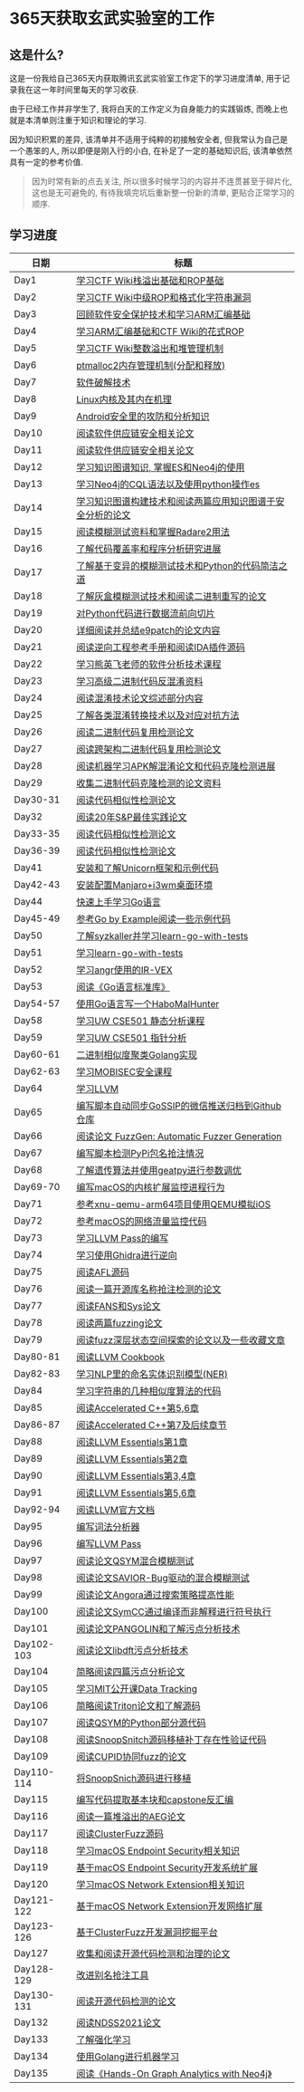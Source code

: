 # 365天获取玄武实验室的工作

## 这是什么? 

这是一份我给自己365天内获取腾讯玄武实验室工作定下的学习进度清单, 用于记录我在这一年时间里每天的学习收获. 

由于已经工作并非学生了, 我将白天的工作定义为自身能力的实践锻炼, 而晚上也就是本清单则注重于知识和理论的学习.

因为知识积累的差异, 该清单并不适用于纯粹的初接触安全者, 但我常认为自己是一个愚笨的人, 所以即便是刚入行的小白, 在补足了一定的基础知识后, 该清单依然具有一定的参考价值. 

> 因为时常有新的点去关注, 所以很多时候学习的内容并不连贯甚至于碎片化, 这也是无可避免的, 有待我填完坑后重新整一份新的清单, 更贴合正常学习的顺序.

## 学习进度

| 日期       | 标题                                                                            |
| ---------- | ------------------------------------------------------------------------------- |
| Day1       | [学习CTF Wiki栈溢出基础和ROP基础 ](./weeks/week1.md)                            |
| Day2       | [学习CTF Wiki中级ROP和格式化字符串漏洞 ](./weeks/week1.md)                      |
| Day3       | [回顾软件安全保护技术和学习ARM汇编基础 ](./weeks/week1.md)                      |
| Day4       | [学习ARM汇编基础和CTF Wiki的花式ROP ](./weeks/week1.md)                         |
| Day5       | [学习CTF Wiki整数溢出和堆管理机制 ](./weeks/week1.md)                           |
| Day6       | [ptmalloc2内存管理机制(分配和释放)](./weeks/week1.md)                           |
| Day7       | [软件破解技术 ](./weeks/week1.md)                                               |
| Day8       | [Linux内核及其内在机理 ](./weeks/week2.md)                                      |
| Day9       | [Android安全里的攻防和分析知识 ](./weeks/week2.md)                              |
| Day10      | [阅读软件供应链安全相关论文 ](./weeks/week2.md)                                 |
| Day11      | [阅读软件供应链安全相关论文 ](./weeks/week2.md)                                 |
| Day12      | [学习知识图谱知识, 掌握ES和Neo4j的使用 ](./weeks/week2.md)                      |
| Day13      | [学习Neo4j的CQL语法以及使用python操作es ](./weeks/week2.md)                     |
| Day14      | [学习知识图谱构建技术和阅读两篇应用知识图谱于安全分析的论文 ](./weeks/week2.md) |
| Day15      | [阅读模糊测试资料和掌握Radare2用法 ](./weeks/week3.md)                          |
| Day16      | [了解代码覆盖率和程序分析研究进展 ](./weeks/week3.md)                           |
| Day17      | [了解基于变异的模糊测试技术和Python的代码简洁之道 ](./weeks/week3.md)           |
| Day18      | [了解灰盒模糊测试技术和阅读二进制重写的论文 ](./weeks/week3.md)                 |
| Day19      | [对Python代码进行数据流前向切片 ](./weeks/week3.md)                             |
| Day20      | [详细阅读并总结e9patch的论文内容 ](./weeks/week3.md)                            |
| Day21      | [阅读逆向工程参考手册和阅读IDA插件源码 ](./weeks/week3.md)                      |
| Day22      | [学习熊英飞老师的软件分析技术课程 ](./weeks/week4.md)                           |
| Day23      | [学习高级二进制代码反混淆资料 ](./weeks/week4.md)                               |
| Day24      | [阅读混淆技术论文综述部分内容 ](./weeks/week4.md)                               |
| Day25      | [了解各类混淆转换技术以及对应对抗方法 ](./weeks/week4.md)                       |
| Day26      | [阅读二进制代码复用检测论文 ](./weeks/week4.md)                                 |
| Day27      | [阅读跨架构二进制代码复用检测论文 ](./weeks/week4.md)                           |
| Day28      | [阅读机器学习APK解混淆论文和代码克隆检测进展 ](./weeks/week4.md)                |
| Day29      | [收集二进制代码克隆检测的论文资料 ](./weeks/week5.md)                           |
| Day30-31   | [阅读代码相似性检测论文 ](./weeks/week5.md)                                     |
| Day32      | [阅读20年S&P最佳实践论文 ](./weeks/week5.md)                                    |
| Day33-35   | [阅读代码相似性检测论文 ](./weeks/week5.md)                                     |
| Day36-39   | [阅读代码相似性检测论文 ](./weeks/week6.md)                                     |
| Day41      | [安装和了解Unicorn框架和示例代码 ](./weeks/week6.md)                            |
| Day42-43   | [安装配置Manjaro+i3wm桌面环境 ](./weeks/week6.md)                               |
| Day44      | [快速上手学习Go语言 ](./weeks/week7.md)                                         |
| Day45-49   | [参考Go by Example阅读一些示例代码 ](./weeks/week7.md)                          |
| Day50      | [了解syzkaller并学习learn-go-with-tests ](./weeks/week8.md)                     |
| Day51      | [学习learn-go-with-tests ](./weeks/week8.md)                                    |
| Day52      | [学习angr使用的IR-VEX ](./weeks/week8.md)                                       |
| Day53      | [阅读《Go语言标准库》 ](./weeks/week8.md)                                       |
| Day54-57   | [使用Go语言写一个HaboMalHunter ](./weeks/week8.md)                              |
| Day58      | [学习UW CSE501 静态分析课程 ](./weeks/week9.md)                                 |
| Day59      | [学习UW CSE501 指针分析 ](./weeks/week9.md)                                     |
| Day60-61   | [二进制相似度聚类Golang实现 ](./weeks/week9.md)                                 |
| Day62-63   | [学习MOBISEC安全课程 ](./weeks/week9.md)                                        |
| Day64      | [学习LLVM ](./weeks/week10.md)                                                  |
| Day65      | [编写脚本自动同步GoSSIP的微信推送归档到Github仓库 ](./weeks/week10.md)          |
| Day66      | [阅读论文 FuzzGen: Automatic Fuzzer Generation ](./weeks/week10.md)             |
| Day67      | [编写脚本检测PyPi包名抢注情况 ](./weeks/week10.md)                              |
| Day68      | [了解遗传算法并使用geatpy进行参数调优 ](./weeks/week10.md)                      |
| Day69-70   | [编写macOS的内核扩展监控进程行为 ](./weeks/week10.md)                           |
| Day71      | [参考xnu-qemu-arm64项目使用QEMU模拟iOS ](./weeks/week11.md)                     |
| Day72      | [参考macOS的网络流量监控代码 ](./weeks/week11.md)                               |
| Day73      | [学习LLVM Pass的编写 ](./weeks/week11.md)                                       |
| Day74      | [学习使用Ghidra进行逆向 ](./weeks/week11.md)                                    |
| Day75      | [阅读AFL源码 ](./weeks/week11.md)                                               |
| Day76      | [阅读一篇开源库名称抢注检测的论文 ](./weeks/week11.md)                          |
| Day77      | [阅读FANS和Sys论文 ](./weeks/week11.md)                                         |
| Day78      | [阅读两篇fuzzing论文 ](./weeks/week12.md)                                       |
| Day79      | [阅读fuzz深层状态空间探索的论文以及一些收藏文章 ](./weeks/week12.md)            |
| Day80-81   | [阅读LLVM Cookbook ](./weeks/week12.md)                                         |
| Day82-83   | [学习NLP里的命名实体识别模型(NER)](./weeks/week12.md)                           |
| Day84      | [学习字符串的几种相似度算法的代码 ](./weeks/week12.md)                          |
| Day85      | [阅读Accelerated C++第5,6章 ](./weeks/week13.md)                                |
| Day86-87   | [阅读Accelerated C++第7及后续章节 ](./weeks/week13.md)                          |
| Day88      | [阅读LLVM Essentials第1章 ](./weeks/week13.md)                                  |
| Day89      | [阅读LLVM Essentials第2章 ](./weeks/week13.md)                                  |
| Day90      | [阅读LLVM Essentials第3,4章 ](./weeks/week13.md)                                |
| Day91      | [阅读LLVM Essentials第5,6章 ](./weeks/week13.md)                                |
| Day92-94   | [阅读LLVM官方文档 ](./weeks/week14.md)                                          |
| Day95      | [编写词法分析器 ](./weeks/week14.md)                                            |
| Day96      | [编写LLVM Pass ](./weeks/week14.md)                                             |
| Day97      | [阅读论文QSYM混合模糊测试 ](./weeks/week14.md)                                  |
| Day98      | [阅读论文SAVIOR-Bug驱动的混合模糊测试 ](./weeks/week14.md)                      |
| Day99      | [阅读论文Angora通过搜索策略提高性能 ](./weeks/week15.md)                        |
| Day100     | [阅读论文SymCC通过编译而非解释进行符号执行 ](./weeks/week15.md)                 |
| Day101     | [阅读论文PANGOLIN和了解污点分析技术 ](./weeks/week15.md)                        |
| Day102-103 | [阅读论文libdft污点分析技术 ](./weeks/week15.md)                                |
| Day104     | [简略阅读四篇污点分析论文 ](./weeks/week15.md)                                  |
| Day105     | [学习MIT公开课Data Tracking ](./weeks/week15.md)                                |
| Day106     | [简略阅读Triton论文和了解源码 ](./weeks/week16.md)                              |
| Day107     | [阅读QSYM的Python部分源代码 ](./weeks/week16.md)                                |
| Day108     | [阅读SnoopSnitch源码移植补丁存在性验证代码 ](./weeks/week16.md)                 |
| Day109     | [阅读CUPID协同fuzz的论文 ](./weeks/week16.md)                                   |
| Day110-114 | [将SnoopSnich源码进行移植 ](./weeks/week16.md)                                  |
| Day115     | [编写代码提取基本块和capstone反汇编 ](./weeks/week17.md)                        |
| Day116     | [阅读一篇堆溢出的AEG论文 ](./weeks/week17.md)                                   |
| Day117     | [阅读ClusterFuzz源码](./weeks/week17.md)                                        |
| Day118     | [学习macOS Endpoint Security相关知识](./weeks/week17.md)                        |
| Day119     | [基于macOS Endpoint Security开发系统扩展](./weeks/week17.md)                    |
| Day120     | [学习macOS Network Extension相关知识](./weeks/week17.md)                        |
| Day121-122 | [基于macOS Network Extension开发网络扩展](./weeks/week17.md)                    |
| Day123-126 | [基于ClusterFuzz开发漏洞挖掘平台](./weeks/week18.md)                            |
| Day127     | [收集和阅读开源代码检测和治理的论文](./weeks/week18.md)                         |
| Day128-129 | [改进别名抢注工具](./weeks/week18.md)                                           |
| Day130-131 | [阅读开源代码检测的论文](./weeks/week18.md)                                     |
| Day132     | [阅读NDSS2021论文](./weeks/week18.md)                                           |
| Day133     | [了解强化学习](./weeks/week18.md)                                               |
| Day134     | [使用Golang进行机器学习](./weeks/week18.md)                                     |
| Day135     | [阅读《Hands-On Graph Analytics with Neo4j》](./weeks/week19.md)                |

